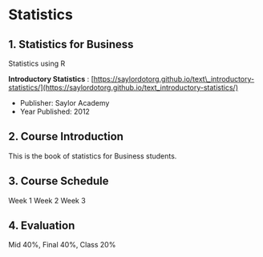 # Statistics

## 1. Statistics for Business

Statistics using R

**Introductory Statistics** : [https://saylordotorg.github.io/text\_introductory-statistics/](https://saylordotorg.github.io/text_introductory-statistics/)

* Publisher: Saylor Academy
* Year Published: 2012

## 2. Course Introduction

This is the book of statistics for Business students.

## 3. Course Schedule

Week 1 Week 2 Week 3

## 4. Evaluation

Mid 40%, Final 40%, Class 20%

